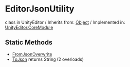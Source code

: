 # EditorJsonUtility
class in UnityEditor
 / Inherits from: <a href="https://docs.unity3d.com/6000.2/Documentation/ScriptReference/Object.html">Object</a> / Implemented in: <a href="https://docs.unity3d.com/6000.2/Documentation/ScriptReference/UnityEditor.CoreModule.html">UnityEditor.CoreModule</a>

## Static Methods
- <a href="https://docs.unity3d.com/6000.2/Documentation/ScriptReference/EditorJsonUtility.FromJsonOverwrite.html">FromJsonOverwrite</a>
- <a href="https://docs.unity3d.com/6000.2/Documentation/ScriptReference/EditorJsonUtility.ToJson.html">ToJson</a> returns String (2 overloads)

